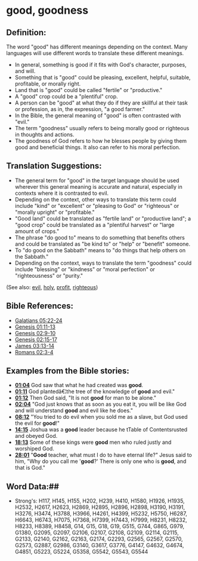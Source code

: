 # good, goodness #

## Definition: ##

The word "good" has different meanings depending on the context. Many languages will use different words to translate these different meanings.

* In general, something is good if it fits with God's character, purposes, and will.
* Something that is "good" could be pleasing, excellent, helpful, suitable, profitable, or morally right.
* Land that is "good" could be called "fertile" or "productive."
* A "good" crop could be a "plentiful" crop.
* A person can be "good" at what they do if they are skillful at their task or profession, as in, the expression, "a good farmer."
* In the Bible, the general meaning of "good" is often contrasted with "evil."
* The term "goodness" usually refers to being morally good or righteous in thoughts and actions.
* The goodness of God refers to how he blesses people by giving them good and beneficial things. It also can refer to his moral perfection.

## Translation Suggestions: ##

* The general term for "good" in the target language should be used wherever this general meaning is accurate and natural, especially in contexts where it is contrasted to evil.
* Depending on the context, other ways to translate this term could include "kind" or "excellent" or "pleasing to God" or "righteous" or "morally upright" or "profitable."
* "Good land" could be translated as "fertile land" or "productive land"; a "good crop" could be translated as a "plentiful harvest" or "large amount of crops."
* The phrase "do good to" means to do something that benefits others and could be translated as "be kind to" or "help" or "benefit" someone.
* To "do good on the Sabbath" means to "do things that help others on the Sabbath."
* Depending on the context, ways to translate the term "goodness" could include "blessing" or "kindness" or "moral perfection" or "righteousness" or "purity."

(See also: [evil](../kt/evil.md), [holy](../kt/holy.md), [profit](../other/profit.md), [righteous](../kt/righteous.md))

## Bible References: ##

* [Galatians 05:22-24](rc://en/tn/help/gal/05/22)
* [Genesis 01:11-13](rc://en/tn/help/gen/01/11)
* [Genesis 02:9-10](rc://en/tn/help/gen/02/09)
* [Genesis 02:15-17](rc://en/tn/help/gen/02/15)
* [James 03:13-14](rc://en/tn/help/jas/03/13)
* [Romans 02:3-4](rc://en/tn/help/rom/02/03)

## Examples from the Bible stories: ##

* __[01:04](rc://en/tn/help/obs/01/04)__ God saw that what he had created was __good__.
* __[01:11](rc://en/tn/help/obs/01/11)__ God plantedâ€¦the tree of the knowledge of __good__  and evil."
* __[01:12](rc://en/tn/help/obs/01/12)__ Then God said, "It is not __good__  for man to be alone."
* __[02:04](rc://en/tn/help/obs/02/04)__ "God just knows that as soon as you eat it, you will be like God and will understand __good__  and evil like he does."
* __[08:12](rc://en/tn/help/obs/08/12)__ "You tried to do evil when you sold me as a slave, but God used the evil for __good__!"
* __[14:15](rc://en/tn/help/obs/14/15)__ Joshua was a __good__  leader because he tTable of Contentsrusted and obeyed God.
* __[18:13](rc://en/tn/help/obs/18/13)__ Some of these kings were __good__  men who ruled justly and worshiped God.
* __[28:01](rc://en/tn/help/obs/28/01)__ "__Good__  teacher, what must I do to have eternal life?" Jesus said to him, "Why do you call me '__good__?' There is only one who is __good__, and that is God."

## Word Data:##

* Strong's: H117, H145, H155, H202, H239, H410, H1580, H1926, H1935, H2532, H2617, H2623, H2869, H2895, H2896, H2898, H3190, H3191, H3276, H3474, H3788, H3966, H4261, H4399, H5232, H5750, H6287, H6643, H6743, H7075, H7368, H7399, H7443, H7999, H8231, H8232, H8233, H8389, H8458, G14, G15, G18, G19, G515, G744, G865, G979, G1380, G2095, G2097, G2106, G2107, G2108, G2109, G2114, G2115, G2133, G2140, G2162, G2163, G2174, G2293, G2565, G2567, G2570, G2573, G2887, G2986, G3140, G3617, G3776, G4147, G4632, G4674, G4851, G5223, G5224, G5358, G5542, G5543, G5544

